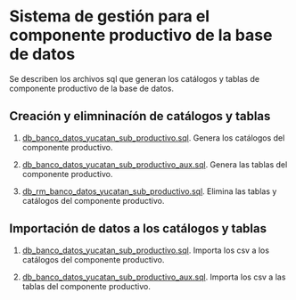 # Sistema de gestión para el componente productivo de la base de datos

Se describen los archivos sql que generan los catálogos y tablas de componente productivo de la base de datos.

## Creación y elimninacíón de catálogos y tablas

1. [db_banco_datos_yucatan_sub_productivo.sql](db_banco_datos_yucatan_sub_productivo.sql). Genera los catálogos del componente productivo.

2. [db_banco_datos_yucatan_sub_productivo_aux.sql](db_banco_datos_yucatan_sub_productivo_aux.sql). Genera las tablas del componente productivo.

3. [db_rm_banco_datos_yucatan_sub_productivo.sql](db_rm_banco_datos_yucatan_sub_productivo.sql). Elimina las tablas y catálogos del componente productivo.

## Importación de datos a los catálogos y tablas

1. [db_banco_datos_yucatan_sub_productivo.sql](datos_banco_datos_yucatan_sub_productivo.sql). Importa los csv a los catálogos del componente productivo.

2. [db_banco_datos_yucatan_sub_productivo_aux.sql](datos_banco_datos_yucatan_sub_productivo_aux.sql). Importa los csv a las tablas del componente productivo.

